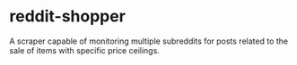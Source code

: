 # reddit-shopper
A scraper capable of monitoring multiple subreddits for posts related to the sale of items with specific price ceilings.
